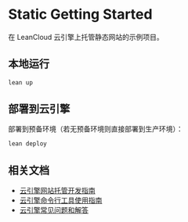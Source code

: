 # Static Getting Started

在 LeanCloud 云引擎上托管静态网站的示例项目。

## 本地运行

```sh
lean up
```

## 部署到云引擎

部署到预备环境（若无预备环境则直接部署到生产环境）：

```sh
lean deploy
```

## 相关文档

* [云引擎网站托管开发指南](https://leancloud.cn/docs/leanengine_webhosting_guide-node.html)
* [云引擎命令行工具使用指南](https://leancloud.cn/docs/leanengine_cli.html)
* [云引擎常见问题和解答](https://leancloud.cn/docs/leanengine_faq.html)